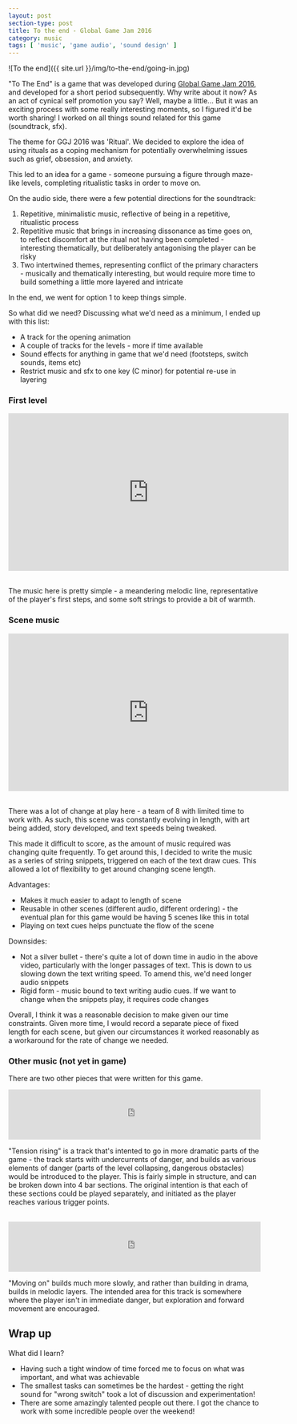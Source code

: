 ```yaml
---
layout: post
section-type: post
title: To the end - Global Game Jam 2016
category: music
tags: [ 'music', 'game audio', 'sound design' ]
---
```


![To the end]({{ site.url }}/img/to-the-end/going-in.jpg)

"To The End" is a game that was developed during [Global Game Jam 2016](http://globalgamejam.org/), and developed for a short period subsequently.
Why write about it now? As an act of cynical self promotion you say? Well, maybe a little... But it was an exciting process with some really interesting moments, so I figured it'd be worth sharing! I worked on all things sound related for this game (soundtrack, sfx).

The theme for GGJ 2016 was 'Ritual'. We decided to explore the idea of using rituals as a coping mechanism for potentially overwhelming issues such as grief, obsession, and anxiety.

This led to an idea for a game - someone pursuing a figure through maze-like levels, completing ritualistic tasks in order to move on.

On the audio side, there were a few potential directions for the soundtrack:

1. Repetitive, minimalistic music, reflective of being in a repetitive, ritualistic process
2. Repetitive music that brings in increasing dissonance as time goes on, to reflect discomfort at the ritual not having been completed - interesting thematically, but deliberately antagonising the player can be risky
3. Two intertwined themes, representing conflict of the primary characters - musically and thematically interesting, but would require more time to build something a little more layered and intricate

In the end, we went for option 1 to keep things simple.

So what did we need? Discussing what we'd need as a minimum, I ended up with this list:

- A track for the opening animation
- A couple of tracks for the levels - more if time available
- Sound effects for anything in game that we'd need (footsteps, switch sounds, items etc)
- Restrict music and sfx to one key (C minor) for potential re-use in layering

### First level

<iframe style="margin: 0 auto; display: block" width="560" height="315" src="https://www.youtube.com/embed/Eo06R5JTVqk?ecver=1" frameborder="0" allowfullscreen></iframe>

<br>

The music here is pretty simple - a meandering melodic line, representative of the player's first steps, and some soft strings to provide a bit of warmth.

### Scene music

<iframe style="margin: 0 auto; display: block" width="560" height="315" src="https://www.youtube.com/embed/72ay0WrrUgg?ecver=1" frameborder="0" allowfullscreen></iframe>

<br>

There was a lot of change at play here - a team of 8 with limited time to work with. As such, this scene was constantly evolving in length, with art being added, story developed, and text speeds being tweaked.

This made it difficult to score, as the amount of music required was changing quite frequently.
To get around this, I decided to write the music as a series of string snippets, triggered on each of the text draw cues. This allowed a lot of flexibility to get around changing scene length.

Advantages:
- Makes it much easier to adapt to length of scene
- Reusable in other scenes (different audio, different ordering) - the eventual plan for this game would be having 5 scenes like this in total
- Playing on text cues helps punctuate the flow of the scene

Downsides:
- Not a silver bullet - there's quite a lot of down time in audio in the above video, particularly with the longer passages of text. This is down to us slowing down the text writing speed. To amend this, we'd need longer audio snippets
- Rigid form - music bound to text writing audio cues. If we want to change when the snippets play, it requires code changes

Overall, I think it was a reasonable decision to make given our time constraints. Given more time, I would record a separate piece of fixed length for each scene, but given our circumstances it worked reasonably as a workaround for the rate of change we needed.

### Other music (not yet in game)

There are two other pieces that were written for this game.

<iframe width="100%" height="100" scrolling="no" frameborder="no" src="https://w.soundcloud.com/player/?url=https%3A//api.soundcloud.com/tracks/322975553&amp;auto_play=false&amp;hide_related=false&amp;show_comments=true&amp;show_user=true&amp;show_reposts=false&amp;visual=true"></iframe>


"Tension rising" is a track that's intented to go in more dramatic parts of the game - the track starts with undercurrents of danger, and builds as various elements of danger (parts of the level collapsing, dangerous obstacles) would be introduced to the player. This is fairly simple in structure, and can be broken down into 4 bar sections. The original intention is that each of these sections could be played separately, and initiated as the player reaches various trigger points.

<br>

<iframe width="100%" height="100" scrolling="no" frameborder="no" src="https://w.soundcloud.com/player/?url=https%3A//api.soundcloud.com/tracks/322975552&amp;auto_play=false&amp;hide_related=false&amp;show_comments=true&amp;show_user=true&amp;show_reposts=false&amp;visual=true"></iframe>


"Moving on" builds much more slowly, and rather than building in drama, builds in melodic layers. The intended area for this track is somewhere where the player isn't in immediate danger, but exploration and forward movement are encouraged.

## Wrap up

What did I learn?

- Having such a tight window of time forced me to focus on what was important, and what was achievable
- The smallest tasks can sometimes be the hardest - getting the right sound for "wrong switch" took a lot of discussion and experimentation!
- There are some amazingly talented people out there. I got the chance to work with some incredible people over the weekend!
